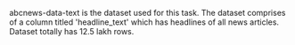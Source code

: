 abcnews-data-text is the dataset used for this task.
The dataset comprises of a column titled 'headline_text' which has headlines of all news articles.
Dataset totally has 12.5 lakh rows.
